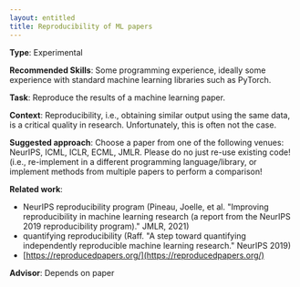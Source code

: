```yaml
---
layout: entitled
title: Reproducibility of ML papers
---
```


**Type**: Experimental

**Recommended Skills**: Some programming experience, ideally some experience with standard machine learning libraries such as PyTorch.

**Task**: Reproduce the results of a machine learning paper.

**Context**: Reproducibility, i.e., obtaining similar output using the same data, is a critical quality in research. Unfortunately, this is often not the case.

**Suggested approach**: Choose a paper from one of the following venues: NeurIPS, ICML, ICLR, ECML, JMLR. Please do no just re-use existing code! (i.e., re-implement in a different programming language/library, or implement methods from multiple papers to perform a comparison!

**Related work**:
- NeurIPS reproducibility program (Pineau, Joelle, et al. "Improving reproducibility in machine learning research (a report from the NeurIPS 2019 reproducibility program)." JMLR, 2021)
- quantifying reproducibility (Raff. "A step toward quantifying independently reproducible machine learning research." NeurIPS 2019)
- [https://reproducedpapers.org/](https://reproducedpapers.org/)
 
**Advisor**: Depends on paper
